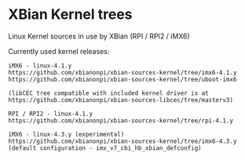 XBian Kernel trees
==================

Linux Kernel sources in use by XBian
(RPI / RPI2 / iMX6)

Currently used kernel releases:

    iMX6 - linux-4.1.y
	https://github.com/xbianonpi/xbian-sources-kernel/tree/imx6-4.1.y
	https://github.com/xbianonpi/xbian-sources-kernel/tree/uboot-imx6

	(libCEC tree compatible with included kernel driver is at
	https://github.com/xbianonpi/xbian-sources-libcec/tree/masterv3)

    RPI / RPI2 - linux-4.1.y
	https://github.com/xbianonpi/xbian-sources-kernel/tree/rpi-4.1.y

    iMX6 - linux-4.3.y (experimental)
	https://github.com/xbianonpi/xbian-sources-kernel/tree/imx6-4.3.y
	(default configuration - imx_v7_cbi_hb_xbian_defconfig)
